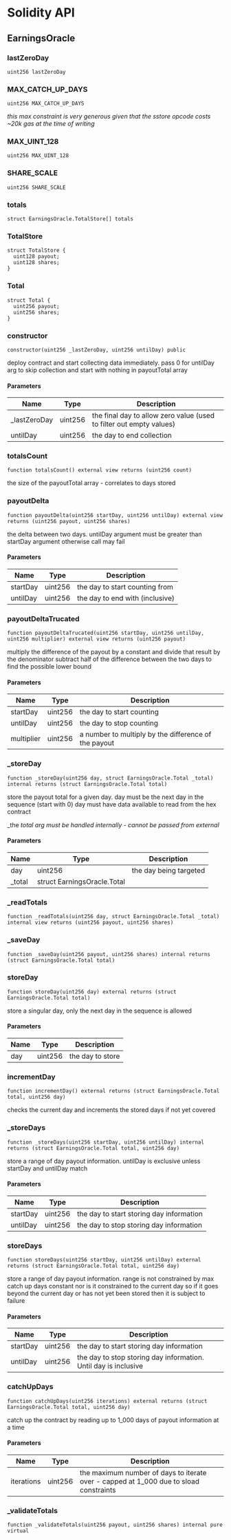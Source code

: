 # Solidity API

## EarningsOracle

### lastZeroDay

```solidity
uint256 lastZeroDay
```

### MAX_CATCH_UP_DAYS

```solidity
uint256 MAX_CATCH_UP_DAYS
```

_this max constraint is very generous given that
the sstore opcode costs ~20k gas at the time of writing_

### MAX_UINT_128

```solidity
uint256 MAX_UINT_128
```

### SHARE_SCALE

```solidity
uint256 SHARE_SCALE
```

### totals

```solidity
struct EarningsOracle.TotalStore[] totals
```

### TotalStore

```solidity
struct TotalStore {
  uint128 payout;
  uint128 shares;
}
```

### Total

```solidity
struct Total {
  uint256 payout;
  uint256 shares;
}
```

### constructor

```solidity
constructor(uint256 _lastZeroDay, uint256 untilDay) public
```

deploy contract and start collecting data immediately.
pass 0 for untilDay arg to skip collection and start with nothing in payoutTotal array

#### Parameters

| Name | Type | Description |
| ---- | ---- | ----------- |
| _lastZeroDay | uint256 | the final day to allow zero value (used to filter out empty values) |
| untilDay | uint256 | the day to end collection |

### totalsCount

```solidity
function totalsCount() external view returns (uint256 count)
```

the size of the payoutTotal array - correlates to days stored

### payoutDelta

```solidity
function payoutDelta(uint256 startDay, uint256 untilDay) external view returns (uint256 payout, uint256 shares)
```

the delta between two days. untilDay argument must be greater
than startDay argument otherwise call may fail

#### Parameters

| Name | Type | Description |
| ---- | ---- | ----------- |
| startDay | uint256 | the day to start counting from |
| untilDay | uint256 | the day to end with (inclusive) |

### payoutDeltaTrucated

```solidity
function payoutDeltaTrucated(uint256 startDay, uint256 untilDay, uint256 multiplier) external view returns (uint256 payout)
```

multiply the difference of the payout by a constant and divide that result by the denominator
subtract half of the difference between the two days to find the possible lower bound

#### Parameters

| Name | Type | Description |
| ---- | ---- | ----------- |
| startDay | uint256 | the day to start counting |
| untilDay | uint256 | the day to stop counting |
| multiplier | uint256 | a number to multiply by the difference of the payout |

### _storeDay

```solidity
function _storeDay(uint256 day, struct EarningsOracle.Total _total) internal returns (struct EarningsOracle.Total total)
```

store the payout total for a given day. day must be the next day in the sequence (start with 0)
day must have data available to read from the hex contract

_the _total arg must be handled internally - cannot be passed from external_

#### Parameters

| Name | Type | Description |
| ---- | ---- | ----------- |
| day | uint256 | the day being targeted |
| _total | struct EarningsOracle.Total |  |

### _readTotals

```solidity
function _readTotals(uint256 day, struct EarningsOracle.Total _total) internal view returns (uint256 payout, uint256 shares)
```

### _saveDay

```solidity
function _saveDay(uint256 payout, uint256 shares) internal returns (struct EarningsOracle.Total total)
```

### storeDay

```solidity
function storeDay(uint256 day) external returns (struct EarningsOracle.Total total)
```

store a singular day, only the next day in the sequence is allowed

#### Parameters

| Name | Type | Description |
| ---- | ---- | ----------- |
| day | uint256 | the day to store |

### incrementDay

```solidity
function incrementDay() external returns (struct EarningsOracle.Total total, uint256 day)
```

checks the current day and increments the stored days if not yet covered

### _storeDays

```solidity
function _storeDays(uint256 startDay, uint256 untilDay) internal returns (struct EarningsOracle.Total total, uint256 day)
```

store a range of day payout information. untilDay is exclusive unless startDay and untilDay match

#### Parameters

| Name | Type | Description |
| ---- | ---- | ----------- |
| startDay | uint256 | the day to start storing day information |
| untilDay | uint256 | the day to stop storing day information |

### storeDays

```solidity
function storeDays(uint256 startDay, uint256 untilDay) external returns (struct EarningsOracle.Total total, uint256 day)
```

store a range of day payout information. range is not constrained by max catch up days constant
nor is it constrained to the current day so if it goes beyond the current day or has not yet been stored
then it is subject to failure

#### Parameters

| Name | Type | Description |
| ---- | ---- | ----------- |
| startDay | uint256 | the day to start storing day information |
| untilDay | uint256 | the day to stop storing day information. Until day is inclusive |

### catchUpDays

```solidity
function catchUpDays(uint256 iterations) external returns (struct EarningsOracle.Total total, uint256 day)
```

catch up the contract by reading up to 1_000 days of payout information at a time

#### Parameters

| Name | Type | Description |
| ---- | ---- | ----------- |
| iterations | uint256 | the maximum number of days to iterate over - capped at 1_000 due to sload constraints |

### _validateTotals

```solidity
function _validateTotals(uint256 payout, uint256 shares) internal pure virtual
```

